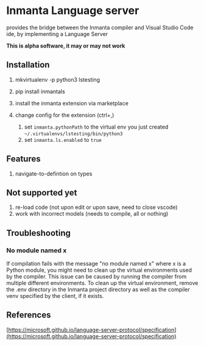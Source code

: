 # Inmanta Language server

provides the bridge between the Inmanta compiler and Visual Studio Code ide, by implementing a Language Server

**This is alpha software, it may or may not work**

## Installation

1. mkvirtualenv -p python3 lstesting
2. pip install inmantals
3. install the inmanta extension via marketplace
4. change config for the extension (ctrl+,)

   1. set `inmanta.pythonPath` to the virtual env you just created `~/.virtualenvs/lstesting/bin/python3`
   2. set `inmanta.ls.enabled` to `true`

## Features

1. navigate-to-defintion on types

## Not supported yet

1. re-load code (not upon edit or upon save, need to close vscode)
2. work with incorrect models (needs to compile, all or nothing)

## Troubleshooting

### No module named x

If compilation fails with the message "no module named x" where x is a Python module, you might need to clean up the virtual
environments used by the compiler. This issue can be caused by running the compiler from multiple different environments.
To clean up the virtual environment, remove the .env directory in the Inmanta project directory as well as the compiler venv
specified by the client, if it exists.

## References

[https://microsoft.github.io/language-server-protocol/specification](https://microsoft.github.io/language-server-protocol/specification)
